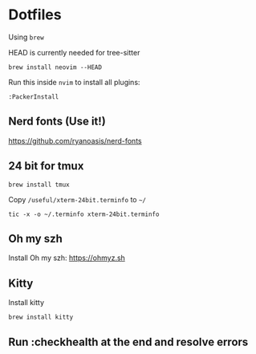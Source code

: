 # Dotfiles

Using `brew`

HEAD is currently needed for tree-sitter

`brew install neovim --HEAD`

Run this inside `nvim` to install all plugins:

`:PackerInstall`

## Nerd fonts (Use it!)

<https://github.com/ryanoasis/nerd-fonts>

## 24 bit for tmux

`brew install tmux`

Copy `/useful/xterm-24bit.terminfo` to `~/`

`tic -x -o ~/.terminfo xterm-24bit.terminfo`

## Oh my szh

Install Oh my szh: <https://ohmyz.sh>

## Kitty

Install kitty 

`brew install kitty`

## Run :checkhealth at the end and resolve errors

